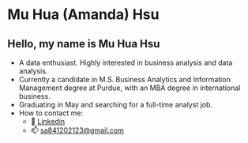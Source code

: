 # Mu Hua (Amanda) Hsu
## Hello, my name is Mu Hua Hsu
- A data enthusiast. Highly interested in business analysis and data analysis.
- Currently a candidate in M.S. Business Analytics and Information Management degree at Purdue, with an MBA degree in international business.
- Graduating in May and searching for a full-time analyst job.
- How to contact me:
  - 📂 [Linkedin](https://www.linkedin.com/in/mu-hua-hsu-mba-556516200/)
  - :mailbox: sa841202123@gmail.com 


